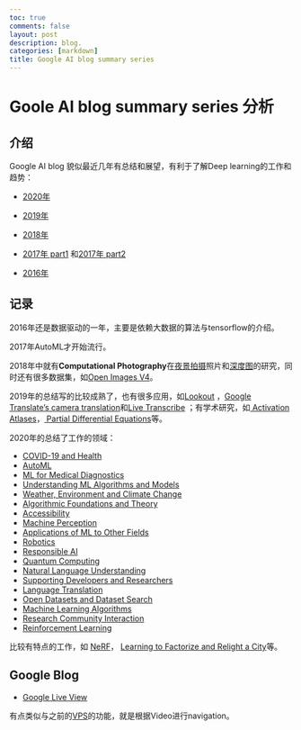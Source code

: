```yaml
---
toc: true
comments: false
layout: post
description: blog.
categories: [markdown]
title: Google AI blog summary series
---
```

# Goole AI blog summary series 分析

## 介绍

Google AI blog 貌似最近几年有总结和展望，有利于了解Deep learning的工作和趋势：

- [2020年](https://ai.googleblog.com/2021/01/google-research-looking-back-at-2020.html)

- [2019年](https://ai.googleblog.com/2020/01/google-research-looking-back-at-2019.html)

- [2018年](https://ai.googleblog.com/2019/01/looking-back-at-googles-research.html)

- [2017年 part1](https://ai.googleblog.com/2018/01/the-google-brain-team-looking-back-on.html) 和[2017年 part2](https://ai.googleblog.com/2018/01/the-google-brain-team-looking-back-on_12.html)

- [2016年](https://ai.googleblog.com/2017/01/the-google-brain-team-looking-back-on.html)

## 记录

2016年还是数据驱动的一年，主要是依赖大数据的算法与tensorflow的介绍。

2017年AutoML才开始流行。

2018年中就有**Computational Photography**在[夜景拍摄](https://ai.googleblog.com/2018/11/night-sight-seeing-in-dark-on-pixel.html)照片和[深度图](https://ai.googleblog.com/2018/11/learning-to-predict-depth-on-pixel-3.html)的研究，同时还有很多数据集，如[Open Images V4](http://ai.googleblog.com/2018/04/announcing-open-images-v4-and-eccv-2018.html)。

2019年的总结写的比较成熟了，也有很多应用，如[Lookout](https://www.blog.google/outreach-initiatives/accessibility/lookout-discover-your-surroundings-help-ai/) ，[Google Translate’s camera translation](https://www.blog.google/products/translate/google-translates-instant-camera-translation-gets-upgrade/)和[Live Transcribe](https://ai.googleblog.com/2019/02/real-time-continuous-transcription-with.html) ；有学术研究，如[ Activation Atlases](http://ai.googleblog.com/2019/03/exploring-neural-networks.html)，[ Partial Differential Equations](http://ai.googleblog.com/2019/07/learning-better-simulation-methods-for.html)等。

2020年的总结了工作的领域：

- [COVID-19 and Health](https://ai.googleblog.com/2021/01/google-research-looking-back-at-2020.html#COVIDandHealth)
- [AutoML](https://ai.googleblog.com/2021/01/google-research-looking-back-at-2020.html#AutoML) 
- [ML for Medical Diagnostics](https://ai.googleblog.com/2021/01/google-research-looking-back-at-2020.html#MedicalDiagnostics) 
- [Understanding ML Algorithms and Models](https://ai.googleblog.com/2021/01/google-research-looking-back-at-2020.html#Models) 
- [Weather, Environment and Climate Change](https://ai.googleblog.com/2021/01/google-research-looking-back-at-2020.html#Weather) 
- [ Algorithmic Foundations and Theory](https://ai.googleblog.com/2021/01/google-research-looking-back-at-2020.html#Foundations) 
- [Accessibility](https://ai.googleblog.com/2021/01/google-research-looking-back-at-2020.html#Accessibility) 
- [Machine Perception](https://ai.googleblog.com/2021/01/google-research-looking-back-at-2020.html#Perception) 
- [Applications of ML to Other Fields](https://ai.googleblog.com/2021/01/google-research-looking-back-at-2020.html#OtherFields) 
- [Robotics](https://ai.googleblog.com/2021/01/google-research-looking-back-at-2020.html#Robotics)
- [Responsible AI](https://ai.googleblog.com/2021/01/google-research-looking-back-at-2020.html#ResponsibleAI)
- [Quantum Computing](https://ai.googleblog.com/2021/01/google-research-looking-back-at-2020.html#Quantum) 
- [Natural Language Understanding](https://ai.googleblog.com/2021/01/google-research-looking-back-at-2020.html#NLU)
- [Supporting Developers and Researchers](https://ai.googleblog.com/2021/01/google-research-looking-back-at-2020.html#Community) 
- [Language Translation](https://ai.googleblog.com/2021/01/google-research-looking-back-at-2020.html#Translation)
- [Open Datasets and Dataset Search](https://ai.googleblog.com/2021/01/google-research-looking-back-at-2020.html#Datasets) 
- [Machine Learning Algorithms](https://ai.googleblog.com/2021/01/google-research-looking-back-at-2020.html#Algorithms) 
- [Research Community Interaction](https://ai.googleblog.com/2021/01/google-research-looking-back-at-2020.html#CommunityInteraction)  
- [Reinforcement Learning](https://ai.googleblog.com/2021/01/google-research-looking-back-at-2020.html#RL)

比较有特点的工作，如 [NeRF](https://www.matthewtancik.com/nerf)， [Learning to Factorize and Relight a City](https://factorize-a-city.github.io/)等。


##  Google Blog

- [Google Live View](https://blog.google/products/maps/new-sense-direction-live-view/)

有点类似与之前的[VPS](https://ai.googleblog.com/2019/02/using-global-localization-to-improve.html)的功能，就是根据Video进行navigation。
